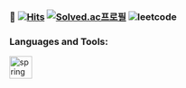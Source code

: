 ### 👋 [![Hits](https://hits.seeyoufarm.com/api/count/incr/badge.svg?url=https%3A%2F%2Fgithub.com%2Ftrigonotis97&count_bg=%2379C83D&title_bg=%23555555&icon=&icon_color=%23E7E7E7&title=hits&edge_flat=false)](https://hits.seeyoufarm.com) [![Solved.ac프로필](http://mazassumnida.wtf/api/mini/generate_badge?boj=trigonotis97)](https://solved.ac/trigonotis97) ![leetcode](https://badges.peiyuan.ch/leetcode/trigonotis97/solved?difficulty=all&logo=leetcode)


<h3 align="left">Languages and Tools:</h3>
<p align="left"> <a href="https://spring.io/" target="_blank"> <img src="https://www.vectorlogo.zone/logos/springio/springio-icon.svg" alt="spring" width="40" height="40"/> </a> </p>

<!--
[![trigonotis97's github stats](https://github-readme-stats.vercel.app/api?username=trigonotis97&theme=dark)](https://github.com/trigonotis97/github-readme-stats)
![LeetCode Stats](https://leetcard.jacoblin.cool/trigonotis97?theme=light&font=Hahmlet)
-->


